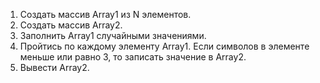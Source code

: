 1. Создать массив Array1 из N элементов.
2. Создать массив Array2.
3. Заполнить Array1 случайными значениями.
4. Пройтись по каждому элементу Array1. Если символов в элементе меньше или равно 3, то записать значение в Array2.
5. Вывести Array2.